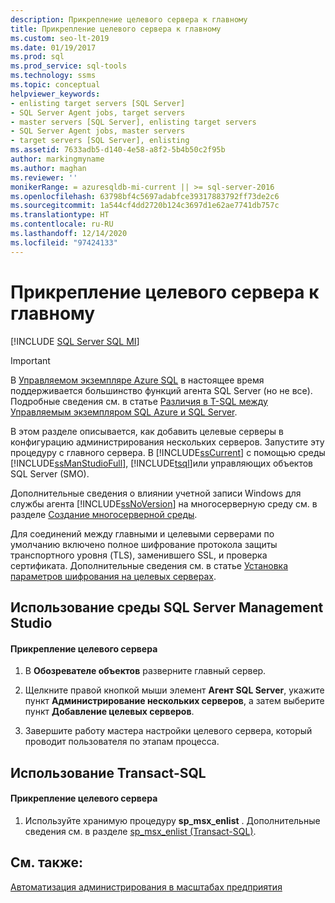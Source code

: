 ```yaml
---
description: Прикрепление целевого сервера к главному
title: Прикрепление целевого сервера к главному
ms.custom: seo-lt-2019
ms.date: 01/19/2017
ms.prod: sql
ms.prod_service: sql-tools
ms.technology: ssms
ms.topic: conceptual
helpviewer_keywords:
- enlisting target servers [SQL Server]
- SQL Server Agent jobs, target servers
- master servers [SQL Server], enlisting target servers
- SQL Server Agent jobs, master servers
- target servers [SQL Server], enlisting
ms.assetid: 7633adb5-d140-4e58-a8f2-5b4b50c2f95b
author: markingmyname
ms.author: maghan
ms.reviewer: ''
monikerRange: = azuresqldb-mi-current || >= sql-server-2016
ms.openlocfilehash: 63798bf4c5697adabfce39317883792ff73de2c6
ms.sourcegitcommit: 1a544cf4dd2720b124c3697d1e62ae7741db757c
ms.translationtype: HT
ms.contentlocale: ru-RU
ms.lasthandoff: 12/14/2020
ms.locfileid: "97424133"
---
```

# <a name="enlist-a-target-server-to-a-master-server"></a>Прикрепление целевого сервера к главному
[!INCLUDE [SQL Server SQL MI](../../includes/applies-to-version/sql-asdbmi.md)]

> [!IMPORTANT]  
> В [Управляемом экземпляре Azure SQL](/azure/sql-database/sql-database-managed-instance) в настоящее время поддерживается большинство функций агента SQL Server (но не все). Подробные сведения см. в статье [Различия в T-SQL между Управляемым экземпляром SQL Azure и SQL Server](/azure/sql-database/sql-database-managed-instance-transact-sql-information#sql-server-agent).

В этом разделе описывается, как добавить целевые серверы в конфигурацию администрирования нескольких серверов. Запустите эту процедуру с главного сервера. В [!INCLUDE[ssCurrent](../../includes/sscurrent-md.md)] с помощью среды [!INCLUDE[ssManStudioFull](../../includes/ssmanstudiofull-md.md)], [!INCLUDE[tsql](../../includes/tsql-md.md)]или управляющих объектов SQL Server (SMO).  
  
Дополнительные сведения о влиянии учетной записи Windows для службы агента [!INCLUDE[ssNoVersion](../../includes/ssnoversion-md.md)] на многосерверную среду см. в разделе [Создание многосерверной среды](../../ssms/agent/create-a-multiserver-environment.md).  
  
Для соединений между главными и целевыми серверами по умолчанию включено полное шифрование протокола защиты транспортного уровня (TLS), заменившего SSL, и проверка сертификата. Дополнительные сведения см. в статье [Установка параметров шифрования на целевых серверах](../../ssms/agent/set-encryption-options-on-target-servers.md).  
  
## <a name="using-sql-server-management-studio"></a><a name="SSMSProcedure"></a>Использование среды SQL Server Management Studio  
  
#### <a name="to-enlist-a-target-server"></a>Прикрепление целевого сервера  
  
1.  В **Обозревателе объектов** разверните главный сервер.  
  
2.  Щелкните правой кнопкой мыши элемент **Агент SQL Server**, укажите пункт **Администрирование нескольких серверов**, а затем выберите пункт **Добавление целевых серверов**.  
  
3.  Завершите работу мастера настройки целевого сервера, который проводит пользователя по этапам процесса.  
  
## <a name="using-transact-sql"></a><a name="TsqlProcedure"></a>Использование Transact-SQL  
  
#### <a name="to-enlist-a-target-server"></a>Прикрепление целевого сервера  
  
1.  Используйте хранимую процедуру **sp_msx_enlist** .  Дополнительные сведения см. в разделе [sp_msx_enlist (Transact-SQL)](../../relational-databases/system-stored-procedures/sp-msx-enlist-transact-sql.md).  
  
## <a name="see-also"></a>См. также:  
[Автоматизация администрирования в масштабах предприятия](../../ssms/agent/automated-administration-across-an-enterprise.md)  
